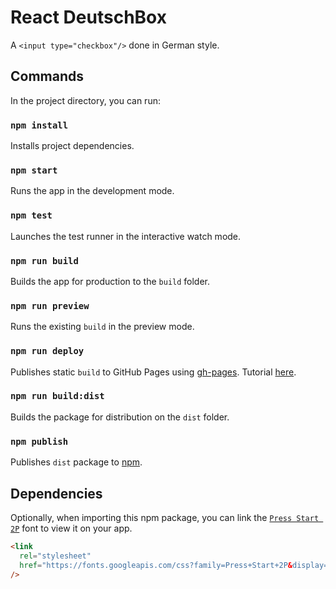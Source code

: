 # React DeutschBox

A `<input type="checkbox"/>` done in German style.

## Commands

In the project directory, you can run:

### `npm install`

Installs project dependencies.

### `npm start`

Runs the app in the development mode.

### `npm test`

Launches the test runner in the interactive watch mode.

### `npm run build`

Builds the app for production to the `build` folder.

### `npm run preview`

Runs the existing `build` in the preview mode.

### `npm run deploy`

Publishes static `build` to GitHub Pages using [gh-pages](https://github.com/tschaub/gh-pages). Tutorial [here](https://dev.to/yuribenjamin/how-to-deploy-react-app-in-github-pages-2a1f).

### `npm run build:dist`

Builds the package for distribution on the `dist` folder.

### `npm publish`

Publishes `dist` package to [npm](https://www.npmjs.com/package/react-deutschbox).

## Dependencies

Optionally, when importing this npm package, you can link the [`Press Start 2P`](https://fonts.google.com/specimen/Press+Start+2P) font to view it on your app.

```html
<link
  rel="stylesheet"
  href="https://fonts.googleapis.com/css?family=Press+Start+2P&display=swap"
/>
```
